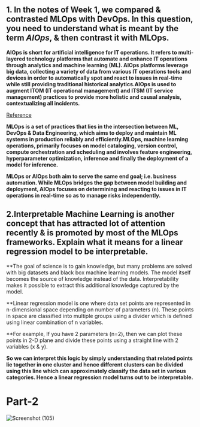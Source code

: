 
## 1. In the notes of Week 1, we compared & contrasted MLOps with DevOps. In this question, you need to understand what is meant by the term ***AIOps***, & then contrast it with MLOps.

**AIOps is short for artificial intelligence for IT operations. It refers to multi-layered technology platforms that automate and enhance IT operations through analytics and machine learning (ML). AIOps platforms leverage big data, collecting a variety of data from various IT operations tools and devices in order to automatically spot and react to issues in real-time while still providing traditional historical analytics.AIOps is used to augment ITOM (IT operational management) and ITSM (IT service management) practices to provide more holistic and causal analysis, contextualizing all incidents.**

[Reference](https://www.bmc.com/blogs/what-is-aiops/)

**MLOps is a set of practices that lies in the intersection between ML, DevOps & Data Engineering, which aims to deploy and maintain ML systems in production reliably and efficiently.MLOps, machine learning operations, primarily focuses on model cataloging, version control, compute orchestration and scheduling and involves feature engineering, hyperparameter optimization, inference and finally the deployment of a model for inference.**

**MLOps or AIOps both aim to serve the same end goal; i.e. business automation. While MLOps bridges the gap between model building and deployment, AIOps focuses on determining and reacting to issues in IT operations in real-time so as to manage risks independently.**

## 2.Interpretable Machine Learning is another concept that has attracted lot of attention recently & is promoted by most of the MLOps frameworks. Explain what it means for a linear regression model to be interpretable.

**The goal of science is to gain knowledge, but many problems are solved with big datasets and black box machine learning models. The model itself becomes the source of knowledge instead of the data. Interpretability makes it possible to extract this additional knowledge captured by the model.

**Linear regression model is one where data set points are represented in n-dimensional space depending on number of parameters (n). These points in space are classified into multiple groups using a divider which is defined using linear combination of n variables.

**For example, If you have 2 parameters (n=2), then we can plot these points in 2-D plane and divide these points using a straight line with 2 variables (x & y).

**So we can interpret this logic by simply understanding that related points lie together in one cluster and hence different clusters can be divided using this line which can approximately classify the data set in various categories. Hence a linear regression model turns out to be interpretable.**

# Part-2

![Screenshot (105)](https://user-images.githubusercontent.com/79842918/124972519-19336d80-e048-11eb-931c-0bc428575758.png)

